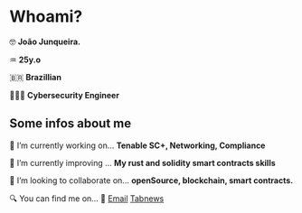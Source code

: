 # Whoami?
🤓 **João Junqueira.**

♒️ **25y.o**

🇧🇷 **Brazillian**

👨🏽‍🔧 **Cybersecurity Engineer**

## Some infos about me
🔭 I’m currently working on...
 **Tenable SC+, Networking, Compliance** 

🌱 I’m currently improving ...
**My rust and solidity smart contracts skills**

👯 I’m looking to collaborate on... 
**openSource, blockchain, smart contracts.**

🔍 You can find me on...  📧 [Email](mailto:dev.junqueira@gmail.com) [Tabnews](https://www.tabnews.com.br/JJunqueira) 
